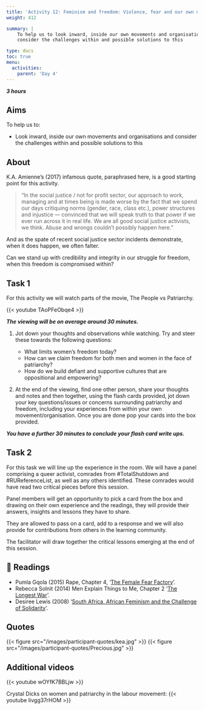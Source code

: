 ```yaml
---
title: 'Activity 12: Feminism and freedom: Violence, fear and our own movements'
weight: 412

summary: |
    To help us to look inward, inside our own movements and organisations and
    consider the challenges within and possible solutions to this

type: docs
toc: true
menu:
  activities:
    parent: 'Day 4'
---
```


***3 hours***

## Aims

To help us to:

* Look inward, inside our own movements and organisations and
consider the challenges within and possible solutions to this

## About

K.A. Amienne’s (2017) infamous quote, paraphrased here, is a good
starting point for this activity.

> “In the social justice / not for profit sector, our approach to work,
managing and at times being is made worse by the fact that we spend
our days critiquing norms (gender, race, class etc.), power structures
and injustice — convinced that we will speak truth to that power if we
ever run across it in real life. We are all good social justice activists, we
think. Abuse and wrongs couldn’t possibly happen here.”

And as the spate of recent social justice sector incidents demonstrate,
when it does happen, we often falter.

Can we stand up with credibility and integrity in our struggle for
freedom, when this freedom is compromised within?

## Task 1

For this activity we will watch parts of the movie, The People vs Patriarchy.

{{< youtube TAoPFeObqe4 >}} <!-- The People Vs Patriarchy -->

***The viewing will be on average around 30 minutes.***

1. Jot down your thoughts and observations while watching. Try and
steer these towards the following questions:

    * What limits women’s freedom today?
    * How can we claim freedom for both men and women in the face of patriarchy?
    * How do we build defiant and supportive cultures that are oppositional and empowering?

2. At the end of the viewing, find one other person, share your
thoughts and notes and then together, using the flash cards
provided, jot down your key questions/issues or concerns
surrounding patriarchy and freedom, including your experiences
from within your own movement/organisation. Once you are done
pop your cards into the box provided.

***You have a further 30 minutes to conclude your flash card write ups.***

## Task 2

For this task we will line up the experience in the room. We will have a
panel comprising a queer activist, comrades from #TotalShutdown and
#RUReferenceList, as well as any others identified. These comrades
would have read two critical pieces before this session.

Panel members will get an opportunity to pick a card from the box and
drawing on their own experience and the readings, they will provide
their answers, insights and lessons they have to share.

They are allowed to pass on a card, add to a response and we will also
provide for contributions from others in the learning community.

The facilitator will draw together the critical lessons emerging at the
end of this session.

## 📖️ Readings

* Pumla Gqola (2015) Rape, Chapter 4,
  ‘[The Female Fear Factory](/documents/the-female-fear-factory.pdf)’.
* Rebecca Solnit (2014) Men Explain Things to Me, Chapter 2
  ‘[The Longest War](/documents/the-longest-war.pdf)’.
* Desiree Lewis (2008)
  ‘[South Africa, African Feminism and the Challenge of Solidarity](/documents/african-feminism.pdf)’.

## Quotes

{{< figure src="/images/participant-quotes/kea.jpg" >}}
{{< figure src="/images/participant-quotes/Precious.jpg" >}}

## Additional videos

{{< youtube wOYfK7BBLjw >}} <!-- #TotalShutDown WesternCape -->

Crystal Dicks on women and patriarchy in the labour movement:
{{< youtube Iivgg37rHOM >}} <!-- Patriarchy in the Trade Union Movement -->

